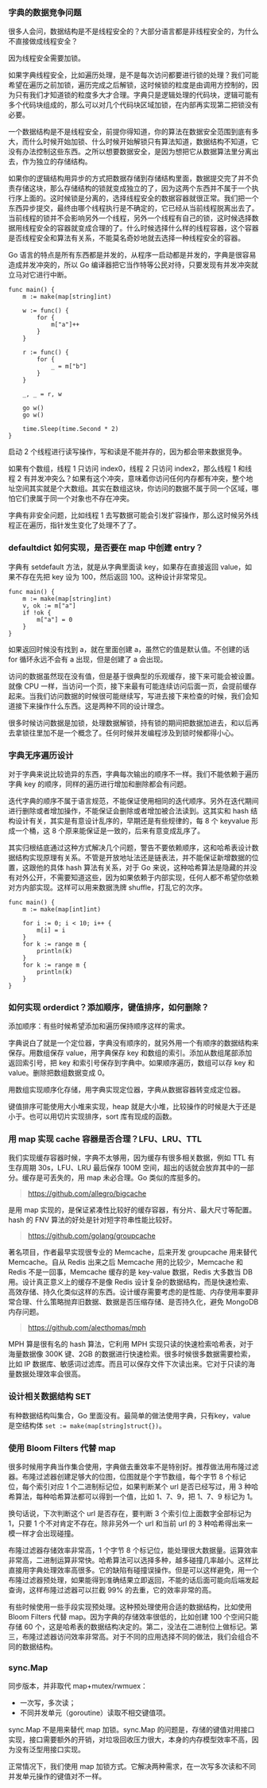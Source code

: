 ### 字典的数据竞争问题

很多人会问，数据结构是不是线程安全的？大部分语言都是非线程安全的，为什么不直接做成线程安全？

因为线程安全需要加锁。

如果字典线程安全，比如遍历处理，是不是每次访问都要进行锁的处理？我们可能希望在遍历之前加锁，遍历完成之后解锁，这时候锁的粒度是由调用方控制的，因为只有我们才知道锁的粒度多大才合理。字典只是逻辑处理的代码块，逻辑可能有多个代码块组成的，那么可以对几个代码块区域加锁，在内部再实现第二把锁没有必要。

一个数据结构是不是线程安全，前提你得知道，你的算法在数据安全范围到底有多大，而什么时候开始加锁、什么时候开始解锁只有算法知道，数据结构不知道，它没有办法控制这些东西。之所以想要数据安全，是因为想把它从数据算法里分离出去，作为独立的存储结构。

如果你的逻辑结构用异步的方式把数据存储到存储结构里面，数据提交完了并不负责存储这块，那么存储结构的锁就变成独立的了，因为这两个东西并不属于一个执行序上面的。这时候锁是分离的，选择线程安全的数据容器就很正常。我们把一个东西异步提交，最终由哪个线程执行是不确定的，它已经从当前线程脱离出去了。当前线程的锁并不会影响另外一个线程，另外一个线程有自己的锁，这时候选择数据用线程安全的容器就变成合理的了。什么时候选择什么样的线程容器，这个容器是否线程安全和算法有关系，不能莫名奇妙地就去选择一种线程安全的容器。

Go 语言的特点是所有东西都是并发的，从程序一启动都是并发的，字典是很容易造成并发冲突的，所以 Go
编译器把它当作特等公民对待，只要发现有并发冲突就立马对它进行中断。

    
    
    func main() {
        m := make(map[string]int)
    
        w := func() {
            for {
                m["a"]++
            }
        }
    
        r := func() {
            for {
                _ = m["b"]
            }
        }
    
        _, _ = r, w
    
        go w()
        go w()
    
        time.Sleep(time.Second * 2)
    }
    

启动 2 个线程进行读写操作，写和读是不能并存的，因为都会带来数据竞争。

如果有个数组，线程 1 只访问 index0，线程 2 只访问 index2，那么线程 1 和线程 2
有并发冲突么？如果有这个冲突，意味着你访问任何内存都有冲突，整个地址空间其实就是个大数组。其实在数组这块，你访问的数据不属于同一个区域，哪怕它们隶属于同一个对象也不存在冲突。

字典有非安全问题，比如线程 1 去写数据可能会引发扩容操作，那么这时候另外线程正在遍历，指针发生变化了处理不了了。

### defaultdict 如何实现，是否要在 map 中创建 entry？

字典有 setdefault 方法，就是从字典里面读 key，如果存在直接返回 value，如果不存在先把 key 设为 100，然后返回
100。这种设计非常常见。

    
    
    func main() {
        m := make(map[string]int)
        v, ok := m["a"]
        if !ok {
            m["a"] = 0
        }
    }
    

如果返回时候没有找到 a，就在里面创建 a，虽然它的值是默认值。不创建的话 for 循环永远不会有 a 出现，但是创建了 a 会出现。

访问的数据虽然现在没有值，但是基于很典型的乐观缓存，接下来可能会被设置。就像 CPU
一样，当访问一个页，接下来最有可能连续访问后面一页，会提前缓存起来。当我们访问数据的时候很可能继续写，写进去接下来检查的时候，我们会知道接下来操作什么东西。这是两种不同的设计理念。

很多时候访问数据是加锁，处理数据解锁，持有锁的期间把数据加进去，和以后再去拿锁往里加不是一个概念了。任何时候并发编程涉及到锁时候都得小心。

### 字典无序遍历设计

对于字典来说比较诡异的东西，字典每次输出的顺序不一样。我们不能依赖于遍历字典 key 的顺序，同样的遍历进行增加和删除都会有问题。

迭代字典的顺序不属于语言规范，不能保证使用相同的迭代顺序。另外在迭代期间进行删除或者增加操作，不能保证会删除或者增加被合法读到。这其实和 hash
结构设计有关，其实是有意设计乱序的，早期还是有些规律的，每 8 个 keyvalue 形成一个桶，这 8 个原来能保证是一致的，后来有意变成乱序了。

其实归根结底通过这种方式解决几个问题，警告不要依赖顺序，这和哈希表设计数据结构实现原理有关系。不管是开放地址法还是链表法，并不能保证新增数据的位置，这跟他的具体
hash 算法有关系，对于 Go
来说，这种哈希算法是隐藏的并没有对外公开，不需要知道这些，因为如果依赖于内部实现，任何人都不希望你依赖对方内部实现。这样可以用来数据洗牌
shuffle，打乱它的次序。

    
    
    func main() {
        m := make(map[int]int)
    
        for i := 0; i < 10; i++ {
            m[i] = i
        }
        for k := range m {
            println(k)
        }
        for k := range m {
            println(k)
        }
    }
    

### 如何实现 orderdict？添加顺序，键值排序，如何删除？

添加顺序：有些时候希望添加和遍历保持顺序这样的需求。

字典说白了就是一个定位器，字典没有顺序的，就另外用一个有顺序的数据结构来保存。用数组保存 value，用字典保存 key
和数组的索引。添加从数组尾部添加返回索引号，把 key 和索引号保存到字典中。如果顺序遍历，数组可以存 key 和 value。删除把数组数据变成 0。

用数组实现顺序化存储，用字典实现定位器，字典从数据容器转变成定位器。

键值排序可能使用大小堆来实现，heap 就是大小堆，比较操作的时候是大于还是小于。也可以用切片实现排序，sort 库有现成的函数。

### 用 map 实现 cache 容器是否合理？LFU、LRU、TTL

我们实现缓存容器时候，字典不太够用，因为缓存有很多相关数据，例如 TTL 有生存周期 30s，LFU、LRU 最后保存 100M
空间，超出的话就会放弃其中的一部分。缓存是可丢失的，用 map 未必合理。Go 类似的库挺多的。

> <https://github.com/allegro/bigcache>

是用 map 实现的，是保证紧凑性比较好的缓存容器，有分片、最大尺寸等配置。hash 的 FNV 算法的好处是针对短字符串性能比较好。

> <https://github.com/golang/groupcache>

著名项目，作者最早实现很专业的 Memcache，后来开发 groupcache 用来替代 Memcache。自从 Redis 出来之后 Memcache
用的比较少，Memcache 和 Redis 不是一回事，Memcache 缓存的是 key-value 数据，Redis 大多数当 DB
用。设计真正意义上的缓存不是像 Redis
设计复杂的数据结构，而是快速检索、高效存储、持久化类似这样的东西。设计缓存需要考虑的是性能、内存使用率要非常合理、什么策略抛弃旧数据、数据是否压缩存储、是否持久化，避免
MongoDB 内存问题。

> <https://github.com/alecthomas/mph>

MPH 算是很有名的 hash 算法，它利用 MPH 实现只读的快速检索哈希表，对于海量数据像 300K 键、2GB
的数据进行快速检索。很多时候很多数据需要检索，比如 IP 数据库、敏感词过滤库。而且可以保存文件下次读出来。它对于只读的海量数据处理效率会很高。

### 设计相关数据结构 SET

有种数据结构叫集合，Go 里面没有。最简单的做法使用字典，只有key，value 是空结构体 `set :=
make(map[string]struct{})`。

### 使用 Bloom Filters 代替 map

很多时候用字典当作集合使用，字典做去重效率不是特别好。推荐做法用布隆过滤器。布隆过滤器创建足够大的位图，位图就是个字节数组，每个字节 8
个标记位，每个索引对应 1 个二进制标记位，如果判断某个 url 是否已经写过，用 3 种哈希算法，每种哈希算法都可以得到一个值，比如 1、7、9，把
1、7、9 标记为 1。

换句话说，下次判断这个 url 是否存在，要判断 3 个索引位上面数字全部标记为 1，只要 1 个不对肯定不存在。除非另外一个 url 和当前 url 的
3 种哈希得出来一模一样才会出现碰撞。

布隆过滤器存储效率非常高，1 个字节 8
个标记位，能处理很大数据量。运算效率非常高，二进制运算非常快。哈希算法可以选择多种，越多碰撞几率越小。这样比直接用字典处理效率高很多。它的缺陷有碰撞误操作。但是可以这样避免，用一个布隆过滤器预处理，如果能得到准确结果立即返回，不能的话后面可能向后端发起查询，这样布隆过滤器可以拦截
99% 的去重，它的效率非常的高。

有些时候使用一些手段实现预处理。这种预处理使用合适的数据结构，比如使用 Bloom Filters 代替 map。因为字典的存储效率很低的，比如创建 100
个空间只能存储 60
个，这是哈希表的数据结构决定的。第二，没法在二进制位上做标记。第三，布隆过滤器访问效率非常高。对于不同的应用选择不同的做法，我们会组合不同的数据结构。

### sync.Map

同步版本，并非取代 map+mutex/rwmuex：

  * 一次写，多次读；
  * 不同并发单元（goroutine）读取不相交键值项。

sync.Map 不是用来替代 map 加锁。sync.Map
的问题是，存储的键值对用接口实现，接口需要额外的开销，对垃圾回收压力很大，本身的内存模型效率不高，因为没有泛型用接口实现。

正常情况下，我们使用 map 加锁方式。它解决两种需求，在一次写多次读和不同并发单元操作的键值对不一样。

